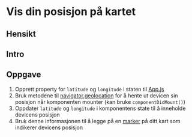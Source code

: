 # Vis din posisjon på kartet

## Hensikt

## Intro

## Oppgave

1) Opprett property for `latitude` og `longitude` i staten til [App.js](../src/App.js)
2) Bruk metodene til [navigator.geolocation](http://facebook.github.io/react-native/docs/geolocation.html) for å hente ut devicen sin posisjon når komponenten mounter (kan bruke `componentDidMount()`)
3) Oppdater `latitude` og `longitude` i komponentens state til å inneholde devicens posisjon
4) Bruk denne informasjonen til å legge på en [marker](https://github.com/airbnb/react-native-maps#rendering-a-list-of-markers-on-a-map) på ditt kart som indikerer devicens posisjon
